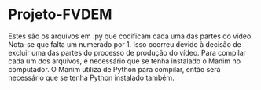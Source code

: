 # Projeto-FVDEM
Estes são os arquivos em .py que codificam cada uma das partes do vídeo.
Nota-se que falta um numerado por 1. Isso ocorreu devido à decisão de excluir uma das partes do processo de produção do vídeo.
Para compilar cada um dos arquivos, é necessário que se tenha instalado o Manim no computador. O Manim utiliza de Python para compilar,
então será necessário que se tenha Python instalado também.
